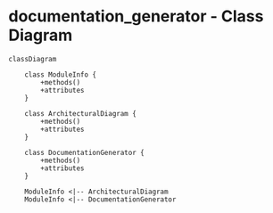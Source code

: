 # documentation_generator - Class Diagram

```mermaid
classDiagram

    class ModuleInfo {
        +methods()
        +attributes
    }

    class ArchitecturalDiagram {
        +methods()
        +attributes
    }

    class DocumentationGenerator {
        +methods()
        +attributes
    }

    ModuleInfo <|-- ArchitecturalDiagram
    ModuleInfo <|-- DocumentationGenerator
```
